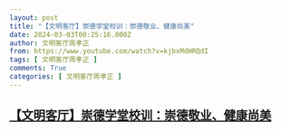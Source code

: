 ```yaml
---
layout: post
title: "【文明客厅】崇德学堂校训：崇德敬业、健康尚美"
date: 2024-03-03T00:25:16.000Z
author: 文明客厅周孝正
from: https://www.youtube.com/watch?v=kjbxMdHRQdI
tags: [ 文明客厅周孝正 ]
comments: True
categories: [ 文明客厅周孝正 ]
---
```

<!--1709425516000-->
[【文明客厅】崇德学堂校训：崇德敬业、健康尚美](https://www.youtube.com/watch?v=kjbxMdHRQdI)
------

<div>

</div>
